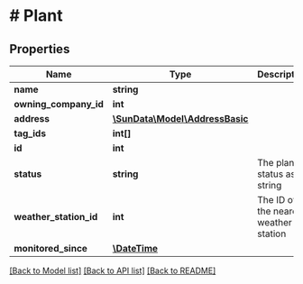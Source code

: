 # # Plant

## Properties

Name | Type | Description | Notes
------------ | ------------- | ------------- | -------------
**name** | **string** |  | 
**owning_company_id** | **int** |  | [optional] 
**address** | [**\SunData\Model\AddressBasic**](AddressBasic.md) |  | [optional] 
**tag_ids** | **int[]** |  | [optional] 
**id** | **int** |  | 
**status** | **string** | The plant status as a string | [optional] 
**weather_station_id** | **int** | The ID of the nearest weather station | [optional] 
**monitored_since** | [**\DateTime**](\DateTime.md) |  | [optional] 

[[Back to Model list]](../../README.md#documentation-for-models) [[Back to API list]](../../README.md#documentation-for-api-endpoints) [[Back to README]](../../README.md)


